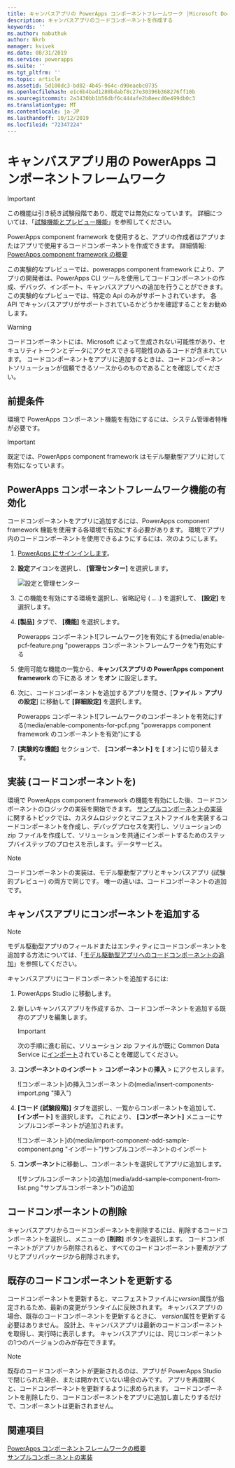 ```yaml
---
title: キャンバスアプリの PowerApps コンポーネントフレームワーク |Microsoft Docs
description: キャンバスアプリのコードコンポーネントを作成する
keywords: ''
ms.author: nabuthuk
author: Nkrb
manager: kvivek
ms.date: 08/31/2019
ms.service: powerapps
ms.suite: ''
ms.tgt_pltfrm: ''
ms.topic: article
ms.assetid: 5d100dc3-bd82-4b45-964c-d90eaebc0735
ms.openlocfilehash: e1c6b4bad1280bdabf8c27e30396b368276ff10b
ms.sourcegitcommit: 2a3430bb1b56dbf6c444afe2b8eecd0e499db0c3
ms.translationtype: MT
ms.contentlocale: ja-JP
ms.lasthandoff: 10/12/2019
ms.locfileid: "72347224"
---
```

# <a name="powerapps-component-framework-for-canvas-apps"></a>キャンバスアプリ用の PowerApps コンポーネントフレームワーク

> [!IMPORTANT]
> この機能は引き続き試験段階であり、既定では無効になっています。 詳細については、「[試験機能とプレビュー機能](../../maker/canvas-apps/working-with-experimental.md)」を参照してください。

PowerApps component framework を使用すると、アプリの作成者はアプリまたはアプリで使用するコードコンポーネントを作成できます。 詳細情報: [PowerApps component framework の概要](overview.md) 

この実験的なプレビューでは、powerapps component framework により、アプリの開発者は、PowerApps CLI ツールを使用してコードコンポーネントの作成、デバッグ、インポート、キャンバスアプリへの追加を行うことができます。 この実験的なプレビューでは、特定の Api のみがサポートされています。 各 API でキャンバスアプリがサポートされているかどうかを確認することをお勧めします。 

> [!WARNING]
> コードコンポーネントには、Microsoft によって生成されない可能性があり、セキュリティトークンとデータにアクセスできる可能性のあるコードが含まれています。 コードコンポーネントをアプリに追加するときは、コードコンポーネントソリューションが信頼できるソースからのものであることを確認してください。

## <a name="prerequisites"></a>前提条件

環境で PowerApps コンポーネント機能を有効にするには、システム管理者特権が必要です。

> [!IMPORTANT]
> 既定では、PowerApps component framework はモデル駆動型アプリに対して有効になっています。

## <a name="enable-powerapps-component-framework-feature"></a>PowerApps コンポーネントフレームワーク機能の有効化

コードコンポーネントをアプリに追加するには、PowerApps component framework 機能を使用する各環境で有効にする必要があります。 環境でアプリ内のコードコンポーネントを使用できるようにするには、次のようにします。

1. [PowerApps にサインインします](https://powerapps.microsoft.com/en-us/)。

2. **設定**アイコンを選択し、 **[管理センター]** を選択します。
    
    ![設定と管理センター](media/select-admin-center-from-settings.png "の設定と管理センター") 

3. この機能を有効にする環境を選択し、省略記号 ( **..** .) を選択して、 **[設定]** を選択します。

4. **[製品]** タブで、 **[機能]** を選択します。

   Powerapps コンポーネント![フレームワーク]を有効にする(media/enable-pcf-feature.png "powerapps コンポーネントフレームワークを")有効にする

5. 使用可能な機能の一覧から、**キャンバスアプリの PowerApps component framework** の下にある オン を**オン** に設定します。

6. 次に、コードコンポーネントを追加するアプリを開き、[**ファイル** > **アプリの設定**] に移動して **[詳細設定]** を選択します。

   Powerapps コンポーネント![フレームワークのコンポーネントを有効に]する(media/enable-components-for-pcf.png "powerapps component framework のコンポーネントを有効")にする
   
7. **[実験的な機能]** セクションで、 **[コンポーネント]** を **[** オン] に切り替えます。

## <a name="implementing-code-components"></a>実装 (コードコンポーネントを)

環境で PowerApps component framework の機能を有効にした後、コードコンポーネントのロジックの実装を開始できます。 [サンプルコンポーネントの実装](implementing-controls-using-typescript.md)に関するトピックでは、カスタムロジックとマニフェストファイルを実装するコードコンポーネントを作成し、デバッグプロセスを実行し、ソリューションの zip ファイルを作成して、ソリューションを共通にインポートするためのステップバイステップのプロセスを示します。データサービス。

> [!NOTE]
> コードコンポーネントの実装は、モデル駆動型アプリとキャンバスアプリ (試験的プレビュー) の両方で同じです。 唯一の違いは、コードコンポーネントの追加です。 

## <a name="add-components-to-a-canvas-app"></a>キャンバスアプリにコンポーネントを追加する

> [!NOTE]
> モデル駆動型アプリのフィールドまたはエンティティにコードコンポーネントを追加する方法については、「[モデル駆動型アプリへのコードコンポーネントの追加](add-custom-controls-to-a-field-or-entity.md)」を参照してください。

キャンバスアプリにコードコンポーネントを追加するには:

1. PowerApps Studio に移動します。
2. 新しいキャンバスアプリを作成するか、コードコンポーネントを追加する既存のアプリを編集します。

   > [!IMPORTANT]
   > 次の手順に進む前に、ソリューション zip ファイルが既に Common Data Service に[インポート](https://docs.microsoft.com/en-us/powerapps/maker/common-data-service/import-update-export-solutions)されていることを確認してください。

3. **コンポーネントのインポート** > **コンポーネント**の**挿入** >  にアクセスします。 
 
    ![コンポーネント]の挿入コンポーネントの(media/insert-components-import.png "挿入")

4. **[コード (試験段階)]** タブを選択し、一覧からコンポーネントを追加して、 **[インポート]** を選択します。 これにより、 **[コンポーネント]** メニューにサンプルコンポーネントが追加されます。

    ![コンポーネント]の(media/import-component-add-sample-component.png "インポート")サンプルコンポーネントのインポート

5. **コンポーネント**に移動し、コンポーネントを選択してアプリに追加します。

   ![サンプルコンポーネント]の追加(media/add-sample-component-from-list.png "サンプルコンポーネント")の追加

## <a name="delete-a-code-component"></a>コードコンポーネントの削除 

キャンバスアプリからコードコンポーネントを削除するには、削除するコードコンポーネントを選択し、メニューの **[削除]** ボタンを選択します。 コードコンポーネントがアプリから削除されると、すべてのコードコンポーネント要素がアプリとアプリパッケージから削除されます。 

## <a name="update-existing-code-components"></a>既存のコードコンポーネントを更新する

コードコンポーネントを更新すると、マニフェストファイルに*version*属性が指定されるため、最新の変更がランタイムに反映されます。 キャンバスアプリの場合、既存のコードコンポーネントを更新するときに、 *version*属性を更新する必要はありません。 設計上、キャンバスアプリは最新のコードコンポーネントを取得し、実行時に表示します。 キャンバスアプリには、同じコンポーネントの1つのバージョンのみが存在できます。

> [!NOTE]
> 既存のコードコンポーネントが更新されるのは、アプリが PowerApps Studio で閉じられた場合、または開かれていない場合のみです。 アプリを再度開くと、コードコンポーネントを更新するように求められます。 コードコンポーネントを削除したり、コードコンポーネントをアプリに追加し直したりするだけで、コンポーネントは更新されません。

## <a name="see-also"></a>関連項目

[PowerApps コンポーネントフレームワークの概要](overview.md)<br/>
[サンプルコンポーネントの実装](implementing-controls-using-typescript.md)

